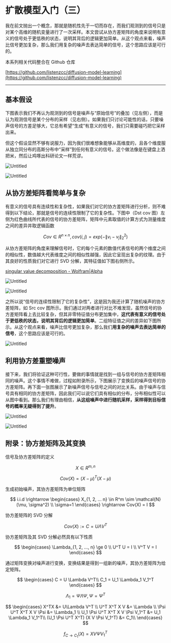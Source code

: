 # 扩散模型入门（三）

我在前文抛出一个概念，那就是随机性先于一切而存在，而我们观测到的信号只是对某个高维的随机变量进行了一次采样。本文尝试从协方差矩阵的角度来说明有意义的信号处于更低秩的状态，说明其背后的逻辑更加简单。从这个观点来看，噪声比信号更加复杂，那么我们用复杂的噪声去表达简单的信号，这个思路应该是可行的。

本系列相关代码整合在 Github 仓库

[https://github.com/listenzcc/diffusion-model-learning](https://github.com/listenzcc/diffusion-model-learning)

---

## 基本假设

下图表示我们不再认为观测到的信号是噪声与“原始信号”的叠加（见左侧），而是认为观测信号是某个分布的采样（见右侧）。如果我们只讨论可能性的话，只要噪声信号的方差足够大，它总有希望“生成”有意义的信号，我们只需要碰巧把它采样出来。

但这个假设显然不够有说服力，因为我们很难想象能够从高维度的，且各个维度服从独立同分布的高斯分布中“采样”到任何有意义的信号。这个做法像是在键盘上洒把米，然后让鸡啄出科研论文一样荒谬。

![Untitled](%E6%89%A9%E6%95%A3%E6%A8%A1%E5%9E%8B%E5%85%A5%E9%97%A8%EF%BC%88%E4%B8%89%EF%BC%89%2043680c29cca64f01bcd0eff8dbead586/Untitled.png)

![Untitled](%E6%89%A9%E6%95%A3%E6%A8%A1%E5%9E%8B%E5%85%A5%E9%97%A8%EF%BC%88%E4%B8%89%EF%BC%89%2043680c29cca64f01bcd0eff8dbead586/Untitled%201.png)

## 从协方差矩阵看简单与复杂

有意义的信号具有连续性和复杂性，如果我们对它的协方差矩阵进行分析，则不难得到以下结论，那就是信号的连续性限制了它的复杂性。下图中（Dst cov 图）左侧为红色曲线所代表的信号的协方差矩阵，矩阵中元素取值的计算方式为测量维度之间的差异并取逻辑函数

$$
Cov \in R^{n \times n}, cov(i, j) = exp(-\lVert v_i - v_j \rVert_2^2)
$$

从协方差矩阵的角度来理解信号时，它的每个元素的数值代表信号的两个维度之间的相似性，数值越大代表维度之间的相似性越强，因此它呈现出复杂的纹理。由于其良好的性质我们对它进行 SVD 分解，其特征值如下图右侧所示。

[singular value decomposition - Wolfram|Alpha](https://www.wolframalpha.com/input/?i=singular+value+decomposition)

![Untitled](%E6%89%A9%E6%95%A3%E6%A8%A1%E5%9E%8B%E5%85%A5%E9%97%A8%EF%BC%88%E4%B8%89%EF%BC%89%2043680c29cca64f01bcd0eff8dbead586/Untitled%202.png)

![Untitled](%E6%89%A9%E6%95%A3%E6%A8%A1%E5%9E%8B%E5%85%A5%E9%97%A8%EF%BC%88%E4%B8%89%EF%BC%89%2043680c29cca64f01bcd0eff8dbead586/Untitled%203.png)

之所以说“信号的连续性限制了它的复杂性”，这是因为我还计算了随机噪声的协方差矩阵，如 Src cov 图所示。我们通过对两者进行对比不难发现，虽然信号的协方差矩阵看上去比较复杂，但其非零特征值分布更加集中，**这代表有意义的信号处于更低秩的状态，说明其背后的逻辑更加简单**。二组特征值之间的差异如下图所示。从这个观点来看，噪声比信号更加复杂，那么我们**用复杂的噪声去表达简单的信号**，这个思路应该是可行的。

![Untitled](%E6%89%A9%E6%95%A3%E6%A8%A1%E5%9E%8B%E5%85%A5%E9%97%A8%EF%BC%88%E4%B8%89%EF%BC%89%2043680c29cca64f01bcd0eff8dbead586/Untitled%204.png)

## 利用协方差重塑噪声

接下来，我们将验证这种可行性，要做的事情就是找到一组与信号的协方差矩阵相同的噪声。这个事情不难做，过程如附录所示，下图展示了变换后的噪声信号的协方差矩阵。再下面一张图展示了新噪声信号与信号之间的对比关系。由于噪声与信号具有相同的协方差矩阵，因此我们可以说它们具有相似的分布，分布相似性可以从图中看到。那么我们有理由相信，**从这组噪声中进行随机采样，采样得到目标信号的概率无疑得到了提升**。

![Untitled](%E6%89%A9%E6%95%A3%E6%A8%A1%E5%9E%8B%E5%85%A5%E9%97%A8%EF%BC%88%E4%B8%89%EF%BC%89%2043680c29cca64f01bcd0eff8dbead586/Untitled%205.png)

![Untitled](%E6%89%A9%E6%95%A3%E6%A8%A1%E5%9E%8B%E5%85%A5%E9%97%A8%EF%BC%88%E4%B8%89%EF%BC%89%2043680c29cca64f01bcd0eff8dbead586/Untitled%206.png)

## 附录：协方差矩阵及其变换

信号及协方差矩阵的定义

$$
X \in R^{m, n}
$$

$$
Cov(X) = (X-\mu)^T (X - \mu)
$$

生成初始噪声，其协方差矩阵为单位矩阵

$$
i.i.d
\rightarrow
\begin{cases}
 X_{1, 2, ... n} \in R^m \sim \mathcal{N}(\mu, \sigma^2) \\
\sigma=1
\end{cases}
\rightarrow
Cov(X) = I
$$

协方差矩阵的 SVD 分解

$$
Cov(X) := C = U \Lambda V^T
$$

协方差矩阵及其 SVD 分解必然具有以下性质

$$
\begin{cases}
\Lambda_{1, 2, ..., n} \ge 0 \\
U^T U = I \\
V^T V = I
\end{cases}
$$

通过矩阵变换对噪声进行变换，变换结果是得到一组新的噪声，其协方差矩阵为给定矩阵。

$$
\begin{cases}
C = U \Lambda V^T\\
C_1 = U_1 \Lambda_1 V_1^T
\end{cases}
$$

$$
\Lambda_1 = \Psi \Lambda \Psi, \Psi = \Psi^T
$$

$$
\begin{cases}
X^TX &= U\Lambda V^T \\
U^T X^T X V &= \Lambda \\
\Psi U^T X^T X V \Psi &= \Lambda_1 \\
U_1 \Psi U^T X^T X V \Psi V_1^T &= U_1 \Lambda_1 V_1^T\\
(U_1 \Psi U^T X^T) (X V \Psi V_1^T) &= C_1\\
\end{cases}
$$

$$
f_{C \rightarrow C_1}(X) =  X V \Psi V_1^T
$$